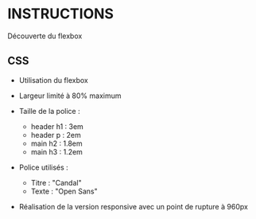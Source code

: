 # INSTRUCTIONS
Découverte du flexbox

## CSS
- Utilisation du flexbox
- Largeur limité à 80% maximum
- Taille de la police :
    - header h1 : 3em
    - header p : 2em
    - main h2 : 1.8em
    - main h3 : 1.2em
- Police utilisés :
    - Titre : "Candal"
    - Texte : "Open Sans"

- Réalisation de la version responsive avec un point de rupture à 960px